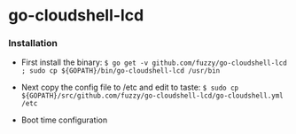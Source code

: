 # go-cloudshell-lcd

### Installation

* First install the binary:
```$ go get -v github.com/fuzzy/go-cloudshell-lcd ; sudo cp ${GOPATH}/bin/go-cloudshell-lcd /usr/bin```

* Next copy the config file to /etc and edit to taste:
```$ sudo cp ${GOPATH}/src/github.com/fuzzy/go-cloudshell-lcd/go-cloudshell.yml /etc```

* Boot time configuration
